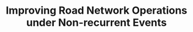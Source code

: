 ---
layout: project-display
title: Improving Road Network Operations under Non-recurrent Events
image: improving-road-network-operations-under-non-recurrent-events.png
funders: ['Australian Research Council', 'Main Roads Western Australia', 'Roads and Maritime Services New South Wales']
collaborators: ['B Wiwatanapataphee', 'YH Wu']
description: "This ARC Linkage Project (LP170100341) is led by a team of researchers with Professor Benchawan Wiwatanapataphee from Curtin University serving as Project Manager and one of the main investigators. The project aims to improve the resilience and efficiency of road network operations during non-recurrent traffic events such as accidents, adverse weather, and infrastructure disruptions.

In partnership with Main Roads Western Australia (MRWA) and Roads and Maritime Services New South Wales (RMS NSW), the project integrates advanced mathematical modeling, fractional differential equations, and machine learning algorithms to develop real-time, data-driven traffic control and prediction strategies.

Under Professor Wiwatanapataphee’s management, the project has delivered significant innovations, including distributionally robust ramp metering systems and predictive freeway traffic control models tailored for high-impact, dynamic conditions. These strategies are informed by rich datasets from government partners and validated through computational simulations and empirical analysis.

The project demonstrates the value of academic-industry collaboration, resulting in both cutting-edge theoretical contributions and practical tools now being considered for operational use by transport authorities. Professor Wiwatanapataphee’s leadership has been critical in coordinating multi-disciplinary teams, reporting milestones, and engaging stakeholders, reinforcing her capacity to lead national-scale, impactful research initiatives.
"
is_project_page: true
---